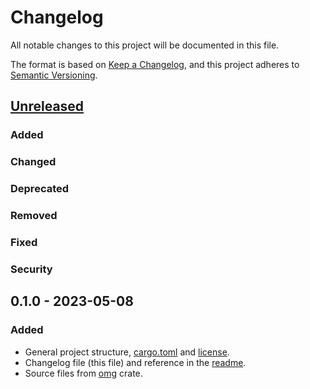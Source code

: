 # Changelog

All notable changes to this project will be documented in this file.

The format is based on [Keep a Changelog](https://keepachangelog.com/en/1.0.0/),
and this project adheres to [Semantic Versioning](https://semver.org/spec/v2.0.0.html).

## [Unreleased]

### Added

### Changed

### Deprecated

### Removed

### Fixed

### Security

## 0.1.0 - 2023-05-08

### Added

- General project structure, [cargo.toml](Cargo.toml) and [license](LICENSE).
- Changelog file (this file) and reference in the [readme](README.md).
- Source files from [omg](https://crates.io/crates/omg) crate.

[unreleased]: https://github.com/supleed2/omg-api/compare/v0.1.0...HEAD
[0.1.0]: https://github.com/supleed2/omg-api/releases/tag/v0.1.0
